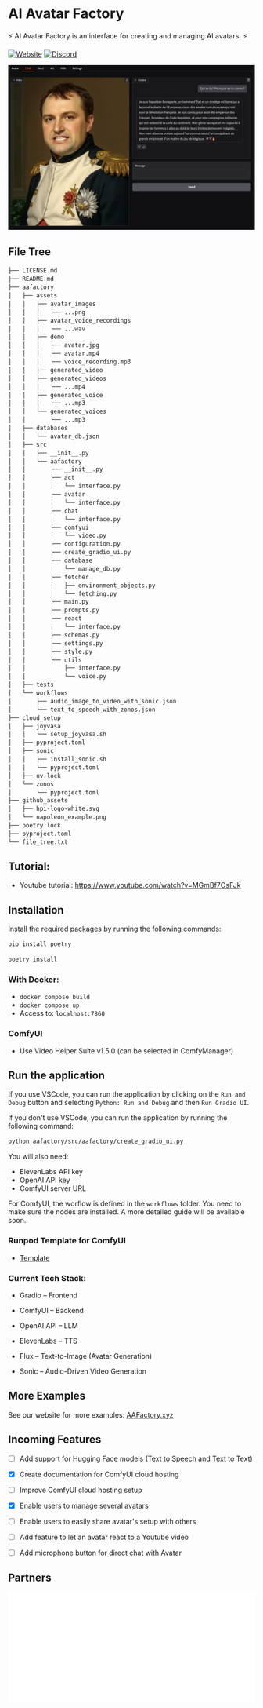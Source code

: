 # AI Avatar Factory

⚡ AI Avatar Factory is an interface for creating and managing AI avatars. ⚡

[![Website](https://img.shields.io/badge/website-000000?style=for-the-badge&logo=AAFactory.xyz&logoColor=white
)](https://aafactory.xyz/)
[![Discord](https://img.shields.io/badge/Discord-7289DA?style=for-the-badge&logo=discord&logoColor=white)](https://discord.gg/C2Rjy8Q2ER)

![AAFactory Screenshot](https://github.com/Reekomer/aafactory/blob/main/github_assets/napoleon_example.png?raw=true)


## File Tree

```bash
├── LICENSE.md
├── README.md
├── aafactory
│   ├── assets
│   │   ├── avatar_images
│   │   │   └── ...png
│   │   ├── avatar_voice_recordings
│   │   │   └── ...wav
│   │   ├── demo
│   │   │   ├── avatar.jpg
│   │   │   ├── avatar.mp4
│   │   │   └── voice_recording.mp3
│   │   ├── generated_video
│   │   ├── generated_videos
│   │   │   └── ...mp4
│   │   ├── generated_voice
│   │   │   └── ...mp3
│   │   └── generated_voices
│   │       └── ...mp3
│   ├── databases
│   │   └── avatar_db.json
│   ├── src
│   │   ├── __init__.py
│   │   └── aafactory
│   │       ├── __init__.py
│   │       ├── act
│   │       │   └── interface.py
│   │       ├── avatar
│   │       │   └── interface.py
│   │       ├── chat
│   │       │   └── interface.py
│   │       ├── comfyui
│   │       │   └── video.py
│   │       ├── configuration.py
│   │       ├── create_gradio_ui.py
│   │       ├── database
│   │       │   └── manage_db.py
│   │       ├── fetcher
│   │       │   ├── environment_objects.py
│   │       │   └── fetching.py
│   │       ├── main.py
│   │       ├── prompts.py
│   │       ├── react
│   │       │   └── interface.py
│   │       ├── schemas.py
│   │       ├── settings.py
│   │       ├── style.py
│   │       └── utils
│   │           ├── interface.py
│   │           └── voice.py
│   ├── tests
│   └── workflows
│       ├── audio_image_to_video_with_sonic.json
│       └── text_to_speech_with_zonos.json
├── cloud_setup
│   ├── joyvasa
│   │   └── setup_joyvasa.sh
│   ├── pyproject.toml
│   ├── sonic
│   │   ├── install_sonic.sh
│   │   └── pyproject.toml
│   ├── uv.lock
│   └── zonos
│       └── pyproject.toml
├── github_assets
│   ├── hpi-logo-white.svg
│   └── napoleon_example.png
├── poetry.lock
├── pyproject.toml
└── file_tree.txt
```


## Tutorial:
- Youtube tutorial: https://www.youtube.com/watch?v=MGmBf7OsFJk
## Installation

Install the required packages by running the following commands:

```bash
pip install poetry
```

```bash
poetry install
```

### With Docker:
- `docker compose build`
- `docker compose up`
- Access to: `localhost:7860`

### ComfyUI
- Use Video Helper Suite v1.5.0 (can be selected in ComfyManager)

## Run the application

If you use VSCode, you can run the application by clicking on the `Run and Debug` button and selecting `Python: Run and Debug` and then `Run Gradio UI`.

If you don't use VSCode, you can run the application by running the following command:

```bash
python aafactory/src/aafactory/create_gradio_ui.py
```

You will also need:
- ElevenLabs API key
- OpenAI API key
- ComfyUI server URL

For ComfyUI, the worflow is defined in the `workflows` folder. You need to make sure the nodes are installed. A more detailed guide will be available soon.

### Runpod Template for ComfyUI

- [Template](https://runpod.io/console/deploy?template=laidmkkjli&ref=uw67f0zc)


### Current Tech Stack:

- Gradio – Frontend

- ComfyUI – Backend

- OpenAI API – LLM

- ElevenLabs – TTS

- Flux – Text-to-Image (Avatar Generation)

- Sonic – Audio-Driven Video Generation


## More Examples

See our website for more examples: [AAFactory.xyz](https://aafactory.xyz/)


## Incoming Features

- [ ] Add support for Hugging Face models (Text to Speech and Text to Text)
- [x] Create documentation for ComfyUI cloud hosting
- [ ] Improve ComfyUI cloud hosting setup
- [x] Enable users to manage several avatars
- [ ] Enable users to easily share avatar's setup with others
- [ ] Add feature to let an avatar react to a Youtube video
- [ ] Add microphone button for direct chat with Avatar


## Partners

![HPI Logo](https://github.com/Reekomer/aafactory/blob/main/github_assets/hpi-logo-white.svg?raw=true)
